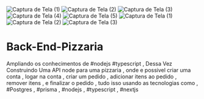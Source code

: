 ![Captura de Tela (1)](https://user-images.githubusercontent.com/56901726/203066154-9d0667bd-ad3e-4b01-9fbc-7b82f7f16d89.png)
![Captura de Tela (2)](https://user-images.githubusercontent.com/56901726/203066159-41c50ccb-ed51-4e0e-80e1-dbadc4c4a774.png)
![Captura de Tela (3)](https://user-images.githubusercontent.com/56901726/203066163-79509fe4-8cde-450c-b2a7-89ccaa9eb272.png)
![Captura de Tela (4)](https://user-images.githubusercontent.com/56901726/203066170-af4a8337-3f0c-48f2-a04b-f7e6e96d2901.png)
![Captura de Tela (5)](https://user-images.githubusercontent.com/56901726/203066175-76e98ac2-d6a1-465e-840c-e3f0fb71ef89.png)
![Captura de Tela (1)](https://user-images.githubusercontent.com/56901726/203065505-9a8078f2-1b9c-4032-a25b-054541069960.png)
![Captura de Tela (2)](https://user-images.githubusercontent.com/56901726/203065511-0a30a744-2472-4036-b6b4-7533fe8f75f6.png)
![Captura de Tela (3)](https://user-images.githubusercontent.com/56901726/203065514-2210d8cc-2306-49d7-99fb-00706775ad41.png)
# Back-End-Pizzaria

Ampliando os conhecimentos de #nodejs #typescript , Dessa Vez Construindo Uma API node para uma pizzaria ,
onde e possivel criar uma conta , logar na conta , criar um pedido , adicionar itens ao pedido ,
remover itens , e finalizar o pedido , tudo isso usando as tecnologias como , #Postgres ,
#prisma , #nodejs , #typescript , #nextjs
